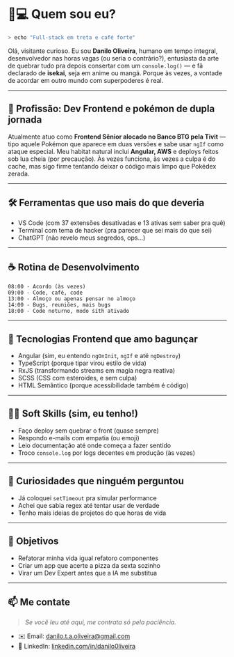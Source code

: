 
# 🧠💻 Quem sou eu?

```bash
> echo "Full-stack em treta e café forte"
```

Olá, visitante curioso. Eu sou **Danilo Oliveira**, humano em tempo integral, desenvolvedor nas horas vagas (ou seria o contrário?), entusiasta da arte de quebrar tudo pra depois consertar com um `console.log()` — e fã declarado de **isekai**, seja em anime ou mangá. Porque às vezes, a vontade de acordar em outro mundo com superpoderes é real.

---

## 💼 Profissão: Dev Frontend e pokémon de dupla jornada
Atualmente atuo como **Frontend Sênior alocado no Banco BTG pela Tivit** — tipo aquele Pokémon que aparece em duas versões e sabe usar `ngIf` como ataque especial. Meu habitat natural inclui **Angular, AWS** e deploys feitos sob lua cheia (por precaução). Às vezes funciona, às vezes a culpa é do cache, mas sigo firme tentando deixar o código mais limpo que Pokédex zerada.

---

## 🛠️ Ferramentas que uso mais do que deveria

- VS Code (com 37 extensões desativadas e 13 ativas sem saber pra quê)
- Terminal com tema de hacker (pra parecer que sei mais do que sei)
- ChatGPT (não revelo meus segredos, ops...)

---

## ☕ Rotina de Desenvolvimento

```text
08:00 - Acordo (às vezes)
09:00 - Code, café, code
13:00 - Almoço ou apenas pensar no almoço
14:00 - Bugs, reuniões, mais bugs
18:00 - Code noturno, modo sith ativado
```

---

## 🎨 Tecnologias Frontend que amo bagunçar

- Angular (sim, eu entendo `ngOnInit`, `ngIf` e até `ngDestroy`)
- TypeScript (porque tipar virou estilo de vida)
- RxJS (transformando streams em magia negra reativa)
- SCSS (CSS com esteroides, e sem culpa)
- HTML Semântico (porque acessibilidade também é código)

---

## 🤹‍♂️ Soft Skills (sim, eu tenho!)

- Faço deploy sem quebrar o front (quase sempre)
- Respondo e-mails com empatia (ou emoji)
- Leio documentação até onde começa a fazer sentido
- Troco `console.log` por logs decentes em produção (às vezes)

---

## 🤔 Curiosidades que ninguém perguntou

- Já coloquei `setTimeout` pra simular performance
- Achei que sabia regex até tentar usar de verdade
- Tenho mais ideias de projetos do que horas de vida

---

## 🔮 Objetivos

- Refatorar minha vida igual refatoro componentes
- Criar um app que acerte a pizza da sexta sozinho
- Virar um Dev Expert antes que a IA me substitua

---

## 📫 Me contate

> _Se você leu até aqui, me contrata só pela paciência._

- ✉️ Email: danilo.t.a.oliveira@gmail.com
- 💼 LinkedIn: [linkedin.com/in/danilo0liveira](linkedin.com/in/danilo0liveira)
